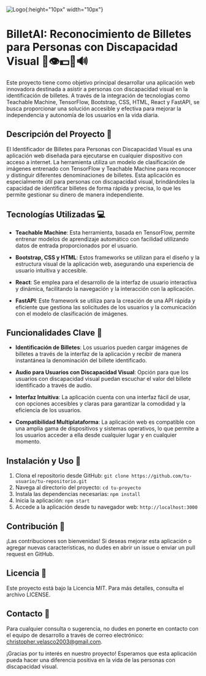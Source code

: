 
![Logo](https://github.com/ChristopherVelasco03/BilletAI/blob/main/assets/155390541/bd77d64f-13b4-46ce-8b19-b1aa6458f124.png){:height="10px" width="10px"}


# BilletAI: Reconocimiento de Billetes para Personas con Discapacidad Visual 🎉👁️💵📱🔊

Este proyecto tiene como objetivo principal desarrollar una aplicación web innovadora destinada a asistir a personas con discapacidad visual en la identificación de billetes. A través de la integración de tecnologías como Teachable Machine, TensorFlow, Bootstrap, CSS, HTML, React y FastAPI, se busca proporcionar una solución accesible y efectiva para mejorar la independencia y autonomía de los usuarios en la vida diaria.

## Descripción del Proyecto 📝

El Identificador de Billetes para Personas con Discapacidad Visual es una aplicación web diseñada para ejecutarse en cualquier dispositivo con acceso a internet. La herramienta utiliza un modelo de clasificación de imágenes entrenado con TensorFlow y Teachable Machine para reconocer y distinguir diferentes denominaciones de billetes. Esta aplicación es especialmente útil para personas con discapacidad visual, brindándoles la capacidad de identificar billetes de forma rápida y precisa, lo que les permite gestionar su dinero de manera independiente.

## Tecnologías Utilizadas 💻

- **Teachable Machine**: Esta herramienta, basada en TensorFlow, permite entrenar modelos de aprendizaje automático con facilidad utilizando datos de entrada proporcionados por el usuario.

- **Bootstrap, CSS y HTML**: Estos frameworks se utilizan para el diseño y la estructura visual de la aplicación web, asegurando una experiencia de usuario intuitiva y accesible.

- **React**: Se emplea para el desarrollo de la interfaz de usuario interactiva y dinámica, facilitando la navegación y la interacción con la aplicación.

- **FastAPI**: Este framework se utiliza para la creación de una API rápida y eficiente que gestiona las solicitudes de los usuarios y la comunicación con el modelo de clasificación de imágenes.

## Funcionalidades Clave 🔑

- **Identificación de Billetes**: Los usuarios pueden cargar imágenes de billetes a través de la interfaz de la aplicación y recibir de manera instantánea la denominación del billete identificado.

- **Audio para Usuarios con Discapacidad Visual**: Opción para que los usuarios con discapacidad visual puedan escuchar el valor del billete identificado a través de audio.

- **Interfaz Intuitiva**: La aplicación cuenta con una interfaz fácil de usar, con opciones accesibles y claras para garantizar la comodidad y la eficiencia de los usuarios.

- **Compatibilidad Multiplataforma**: La aplicación web es compatible con una amplia gama de dispositivos y sistemas operativos, lo que permite a los usuarios acceder a ella desde cualquier lugar y en cualquier momento.

## Instalación y Uso 🚀

1. Clona el repositorio desde GitHub: `git clone https://github.com/tu-usuario/tu-repositorio.git`
2. Navega al directorio del proyecto: `cd tu-proyecto`
3. Instala las dependencias necesarias: `npm install`
4. Inicia la aplicación: `npm start`
5. Accede a la aplicación desde tu navegador web: `http://localhost:3000`

## Contribución 🤝

¡Las contribuciones son bienvenidas! Si deseas mejorar esta aplicación o agregar nuevas características, no dudes en abrir un issue o enviar un pull request en GitHub.

## Licencia 📜

Este proyecto está bajo la Licencia MIT. Para más detalles, consulta el archivo LICENSE.

## Contacto 📧

Para cualquier consulta o sugerencia, no dudes en ponerte en contacto con el equipo de desarrollo a través de correo electrónico: [christopher.velasco2003@gmail.com](mailto:christopher.velasco2003@gmail.com).

¡Gracias por tu interés en nuestro proyecto! Esperamos que esta aplicación pueda hacer una diferencia positiva en la vida de las personas con discapacidad visual.
